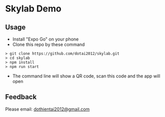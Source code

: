 Skylab Demo
===========

Usage
-----

* Install "Expo Go" on your phone
* Clone this repo by these command

```
> git clone https://github.com/dotai2012/skylab.git
> cd skylab
> npm install
> npm run start
```

* The command line will show a QR code, scan this code and the app will open

Feedback
-----

Please email: dothientai2012@gmail.com
